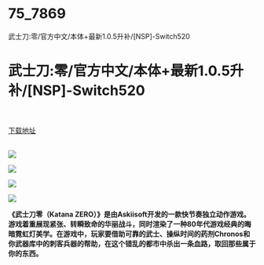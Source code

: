 # 75_7869
武士刀:零/官方中文/本体+最新1.0.5升补/[NSP]-Switch520
# 武士刀:零/官方中文/本体+最新1.0.5升补/[NSP]-Switch520
 <br/></br>
[下载地址](https://www.switch520.cc/article/7869 "下载地址")
<br/></br>

<p><img src="https://www.switch520.cc/muke_img/upload_art_editor_20201215-1_e4d26c9c3fd9d926ca6205a875351b7c.jpg"></p>
<p><img src="https://www.switch520.cc/muke_img/upload_art_editor_20201215-1_5d48fdc047313b5655a268da59e222b5.jpg"></p>
<p><img src="https://www.switch520.cc/muke_img/upload_art_editor_20201215-1_89b7b566f64907d0cbb9bd878eb3f9a7.jpg"></p>
<p><img src="https://www.switch520.cc/muke_img/upload_art_editor_20201215-1_6d60e9bbe242fcabb198c5d8edd45fe8.jpg"></p>
<p></p>
<p><span><strong>《武士刀零（Katana ZERO）》是由Askiisoft开发的一款快节奏独立动作游戏。游戏着重展现紧张、转瞬致命的华丽战斗，同时渲染了一种80年代游戏经典的晦暗霓虹灯美学。在游戏中，玩家要借助可靠的武士、操纵时间的药剂Chronos和你武器库中的刺客兵器的帮助，在这个错乱的都市中杀出一条血路，取回那些属于你的东西。</strong></span></p>
<p></p>
